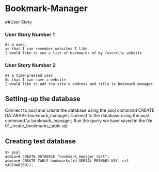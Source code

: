 # Bookmark-Manager

##User Story
### User Story Number 1
```
As a user,
so that I can remember websites I like
I would like to see a list of bookmarks of my favourite website
```

### User Story Number 2
```
As a time-pressed user
So that I can save a website
I would like to add the site's address and title to bookmark manager
```


##  Setting-up the database
Connect to psql and create the database using the psql command CREATE DATABASE bookmark_manager;
Connect to the database using the pqsl command \c bookmark_manager;
Run the query we have saved in the file 01_create_bookmarks_table.sql

##  Creating test database
```
$> psql
admin=# CREATE DATABASE "bookmark_manager_test";
admin=# CREATE TABLE bookmarks(id SERIAL PRIMARY KEY, url VARCHAR(60));
```

